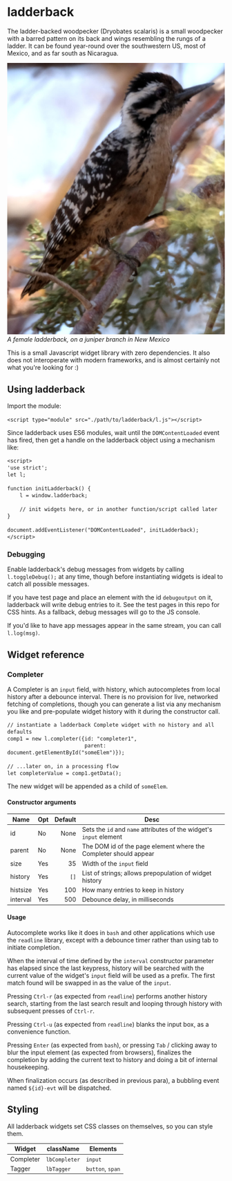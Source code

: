 # ladderback
The ladder-backed woodpecker (Dryobates scalaris) is a small
woodpecker with a barred pattern on its back and wings resembling the
rungs of a ladder. It can be found year-round over the southwestern
US, most of Mexico, and as far south as Nicaragua.

[![Image of a ladderback woodpecker, perched on a juniper twig](ladderback.jpg)](ladderback.jpg)  
_A female ladderback, on a juniper branch in New Mexico_

This is a small Javascript widget library with zero dependencies. It
also does not interoperate with modern frameworks, and is almost
certainly not what you're looking for :)

## Using ladderback

Import the module:

`<script type="module" src="./path/to/ladderback/l.js"></script>`

Since ladderback uses ES6 modules, wait until the `DOMContentLoaded`
event has fired, then get a handle on the ladderback object using a
mechanism like:

```
<script>
'use strict';
let l;

function initLadderback() {
    l = window.ladderback;

    // init widgets here, or in another function/script called later
}

document.addEventListener("DOMContentLoaded", initLadderback);
</script>
```


### Debugging

Enable ladderback's debug messages from widgets by calling
`l.toggleDebug();` at any time, though before instantiating widgets is
ideal to catch all possible messages.

If you have test page and place an element with the id `debugoutput`
on it, ladderback will write debug entries to it. See the test pages
in this repo for CSS hints. As a fallback, debug messages will go to
the JS console.

If you'd like to have app messages appear in the same stream, you can
call `l.log(msg)`.


## Widget reference

### Completer

A Completer is an `input` field, with history, which autocompletes
from local history after a debounce interval. There is no provision
for live, networked fetching of completions, though you can generate a
list via any mechanism you like and pre-populate widget history with
it during the constructor call.

```
// instantiate a ladderback Complete widget with no history and all defaults
comp1 = new l.completer({id: "completer1",
                         parent: document.getElementById("someElem")});

// ...later on, in a processing flow
let completerValue = comp1.getData();
```

The new widget will be appended as a child of `someElem`.

#### Constructor arguments

| Name     | Opt | Default | Desc                                                                    |
|----------|-----|--------:|-------------------------------------------------------------------------|
| id       | No  | None    | Sets the `id` and `name` attributes of the widget's `input` element     |
| parent   | No  | None    | The DOM id of the page element where the Completer should appear        |
| size     | Yes | 35      | Width of the `input` field                                              |
| history  | Yes | `[]`    | List of strings; allows prepopulation of widget history                 |
| histsize | Yes | 100     | How many entries to keep in history                                     |
| interval | Yes | 500     | Debounce delay, in milliseconds                                         |

#### Usage

Autocomplete works like it does in `bash` and other applications which
use the `readline` library, except with a debounce timer rather than
using tab to initiate completion.

When the interval of time defined by the `interval` constructor
parameter has elapsed since the last keypress, history will be
searched with the current value of the widget's `input` field will be
used as a prefix. The first match found will be swapped in as the
value of the `input`.

Pressing `Ctrl-r` (as expected from `readline`) performs another
history search, starting from the last search result and looping
through history with subsequent presses of `Ctrl-r`.

Pressing `Ctrl-u` (as expected from `readline`) blanks the input box,
as a convenience function.

Pressing `Enter` (as expected from `bash`), or pressing `Tab` / clicking
away to blur the input element (as expected from browsers), finalizes the
completion by adding the current text to history and doing a bit of
internal housekeeping.

When finalization occurs (as described in previous para), a bubbling
event named `${id}-evt` will be dispatched.

## Styling

All ladderback widgets set CSS classes on themselves, so you can style them.

| Widget    | className     | Elements         |
|-----------|---------------|------------------|
| Completer | `lbCompleter` | `input`          |
| Tagger    | `lbTagger`    | `button`, `span` |
